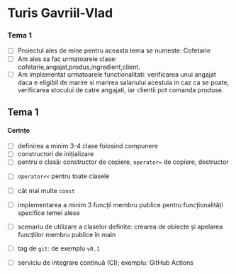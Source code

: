 # Turis Gavriil-Vlad

### Tema 1

- [ ] Proiectul ales de mine pentru aceasta tema se numeste: Cofetarie
- [ ] Am ales sa fac urmatoarele clase: cofetarie,angajat,produs,ingredient,client.
- [ ] Am implementat urmatoarele functionalitati: verificarea unui angajat daca e eligibil de marire si marirea
  salariului acestuia in caz ca se poate, verificarea stocului de catre angajati, iar clientii pot comanda produse.

## Tema 1

#### Cerințe

- [ ] definirea a minim 3-4 clase folosind compunere
- [ ] constructori de inițializare
- [ ] pentru o clasă: constructor de copiere, `operator=` de copiere, destructor

<!-- - [ ] pentru o altă clasă: constructor de mutare, `operator=` de mutare, destructor -->
<!-- - [ ] pentru o altă clasă: toate cele 5 funcții membru speciale -->
- [ ] `operator<<` pentru toate clasele
- [ ] cât mai multe `const`
- [ ] implementarea a minim 3 funcții membru publice pentru funcționalități specifice temei alese
- [ ] scenariu de utilizare a claselor definite: crearea de obiecte și apelarea funcțiilor membru publice în main
- [ ] tag de `git`: de exemplu `v0.1`
- [ ] serviciu de integrare continuă (CI); exemplu: GitHub Actions

